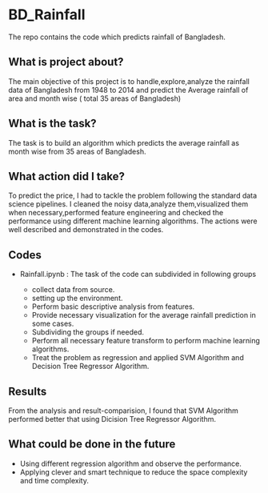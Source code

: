 # BD_Rainfall

  The repo contains the code which predicts rainfall of Bangladesh.

## What is project about?

  The main objective of this project is to handle,explore,analyze the rainfall data of Bangladesh from 1948 to 2014 and predict the Average rainfall of  area and month wise (       total 35 areas of Bangladesh)

## What is the task?
  The task is to build an algorithm which predicts the average rainfall as month wise from 35 areas of Bangladesh.

## What action did I take?

  To predict the price, I had to tackle the problem following the standard data science pipelines. I cleaned the noisy data,analyze them,visualized them when necessary,performed   feature engineering and checked the performance using different machine learning algorithms. The actions were well described and demonstrated in the codes.

## Codes

* Rainfall.ipynb : The task of the code can subdivided in following groups

    - collect data from source.
    - setting up the environment.
    - Perform basic descriptive analysis from features.
    - Provide necessary visualization for the average rainfall prediction in some cases.
    - Subdividing the groups if needed.
    - Perform all necessary feature transform to perform machine learning algorithms.
    - Treat the problem as regression and applied SVM Algorithm and Decision Tree Regressor Algorithm.
    
  
 ## Results 
 
  From the analysis and result-comparision, I found that SVM Algorithm performed better that using Dicision Tree Regressor Algorithm.
 
## What could be done in the future

  - Using different regression algorithm and observe the performance.
  - Applying clever and smart technique to reduce the space complexity and time complexity.
  
